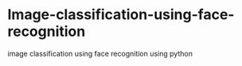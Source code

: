 # Image-classification-using-face-recognition
image classification using face recognition using python
